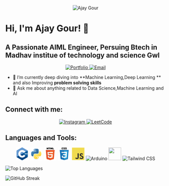 <p align="center">
  <img src="https://media.giphy.com/media/1sgetPM00wWqJpVUTl/giphy.gif" alt="Ajay Gour" width="700" height="450">
</p>

# Hi, I'm Ajay Gour! 👋
## A Passionate AIML Engineer, Persuing Btech in Madhav institue of technology and science Gwl

<p align="center">
  <a href="https://ajay-go.io" target="_blank">
    <img src="https://img.shields.io/badge/Portfolio-Visit-brightgreen" alt="Portfolio">
  </a>
  <a href="mailto:ajaygour3333@gmail.com" target="_blank">
    <img src="https://img.shields.io/badge/Email-Contact-red" alt="Email">
  </a>
</p>

- 🌱 I’m currently deep diving into **Machine Learning,Deep Learning ** and also Improving **problem solving skills**
- 💬 Ask me about anything related to Data Science,Machine Learning and AI

## Connect with me:
<p align="center">
  <a href="https://instagram.com/ajay_gour._" target="_blank">
    <img src="https://img.shields.io/badge/Instagram-Follow-blue" alt="Instagram">
  </a>
  <a href="https://www.leetcode.com/ajaygour" target="_blank">
    <img src="https://img.shields.io/badge/LeetCode-Compete-orange" alt="LeetCode">
  </a>
</p>

## Languages and Tools:
<p align="center">
  <img src="https://raw.githubusercontent.com/devicons/devicon/master/icons/cplusplus/cplusplus-original.svg" alt="C++" width="40" height="40"/>
 <img src="https://raw.githubusercontent.com/devicons/devicon/master/icons/python/python-original.svg" alt="Python" width="40" height="40"/>
  <img src="https://raw.githubusercontent.com/devicons/devicon/master/icons/html5/html5-original-wordmark.svg" alt="HTML5" width="40" height="40"/>
  <img src="https://raw.githubusercontent.com/devicons/devicon/master/icons/css3/css3-original-wordmark.svg" alt="CSS3" width="40" height="40"/>
  <img src="https://raw.githubusercontent.com/devicons/devicon/master/icons/javascript/javascript-original.svg" alt "JavaScript" width="40" height="40"/>
  <img src="https://cdn.worldvectorlogo.com/logos/arduino-1.svg" alt="Arduino" width="40" height="40"/>
  <img src="https://styles.redditmedia.com/t5_2su6s/styles/communityIcon_4g1uo0kd87c61.png" alt "React" width="40" height="40"/>
  <img src="https://encrypted-tbn0.gstatic.com/images?q=tbn:ANd9GcTXeOqFwpuGs8POfrytccjgsihqbnERH0hOXg&s" alt="Tailwind CSS" width="46" height="45" />
</p>

![Top Languages](https://github-readme-stats.vercel.app/api/top-langs/?username=ajay-go&layout=compact)



![GitHub Streak](https://github-readme-streak-stats.herokuapp.com/?user=ajay-go)
